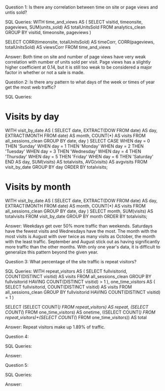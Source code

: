 Question 1: Is there any correlation between time on site or page views and untis sold?

SQL Queries:
WITH time_and_views AS (
	SELECT	visitid,
			timeonsite,
			pageviews, 
			SUM(units_sold) AS totalUnitsSold
	FROM analytics_clean
	GROUP BY visitid, timeonsite, pageviews
	)

SELECT 	CORR(timeonsite, totalUnitsSold) AS timeCorr,
		CORR(pageviews, totalUnitsSold) AS viewsCorr
FROM time_and_views 

Answer: 
Both time on site and number of page views have very weak correlation with number of units sold per visit. Page views has a slightly higher coefficient at 0.14, but it is still too weak to be considered a major factor in whether or not a sale is made.



Question 2: Is there any pattern to what days of the week or times of year get the most web traffic?

SQL Queries:
# Visits by day
WITH visit_by_date AS (
	SELECT	date,
		EXTRACT(DOW FROM date) AS day,
		EXTRACT(MONTH FROM date) AS month,
		COUNT(*) AS visits
	FROM all_sessions_clean
	GROUP BY date, day
	)
SELECT	CASE
			WHEN day = 0 THEN 'Sunday'
			WHEN day = 1 THEN 'Monday'
			WHEN day = 2 THEN 'Tuesday'
			WHEN day = 3 THEN 'Wednesday'
			WHEN day = 4 THEN 'Thursday'
			WHEN day = 5 THEN 'Friday'
			WHEN day = 6 THEN 'Saturday'
		END AS day,
		SUM(visits) AS totalvisits,
		AVG(visits) AS avgvisits
FROM visit_by_date
GROUP BY day
ORDER BY totalvisits;

# Visits by month
WITH visit_by_date AS (
	SELECT	date,
		EXTRACT(DOW FROM date) AS day,
		EXTRACT(MONTH FROM date) AS month,
		COUNT(*) AS visits
	FROM all_sessions_clean
	GROUP BY date, day
	)
SELECT	month,
		SUM(visits) AS totalvisits
FROM visit_by_date
GROUP BY month
ORDER BY totalvisits;

Answer:
Weekdays get over 50% more traffic than weekends. Saturdays have the fewest visits and Wednesdays have the most.
The month with the most visits is August with over twice as many visits as October, the month with the least traffic. September and August stick out as having significantly more traffic than the other months. With only one year's data, it is difficult to generalize this pattern beyond the given year.


Question 3: What percentage of the site traffic is repeat visitors? 

SQL Queries: 
WITH repeat_visitors AS (
		SELECT 	fullvisitorid,
				COUNT(DISTINCT visitid) AS visits
		FROM all_sessions_clean
		GROUP BY fullvisitorid
		HAVING COUNT(DISTINCT visitid) > 1
	),
	one_time_visitors AS (
		SELECT 	fullvisitorid,
				COUNT(DISTINCT visitid) AS visits
	FROM all_sessions_clean
	GROUP BY fullvisitorid
	HAVING COUNT(DISTINCT visitid) = 1
	)

SELECT (SELECT COUNT(*) FROM repeat_visitors) AS repeat,
(SELECT COUNT(*) FROM one_time_visitors) AS onetime,
((SELECT COUNT(*) FROM repeat_visitors)+(SELECT COUNT(*) FROM one_time_visitors)) AS total

Answer:
Repeat visitors make up 1.89% of traffic.


Question 4: 

SQL Queries:

Answer:



Question 5: 

SQL Queries:

Answer:
